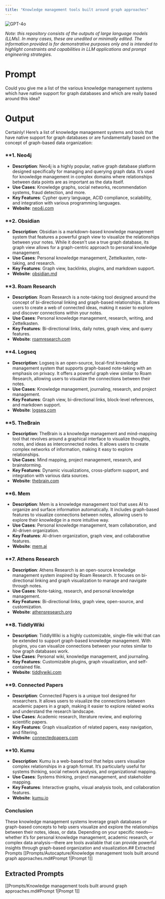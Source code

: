 ```yaml
---
title: "Knowledge management tools built around graph approaches"
---
```

![GPT-4o](https://img.shields.io/badge/GPT--4o-3333FF?style=for-the-badge&logo=openai&logoColor=white)



*Note: this repository consists of the outputs of large language models (LLMs). In many cases, these are unedited or minimally edited. The information provided is for demonstrative purposes only and is intended to highlight constraints and capabilities in LLM applications and prompt engineering strategies.*


# Prompt
Could you give me a list of the various knowledge management systems which have native support for graph databases and which are really based around this idea?

# Output
Certainly! Here’s a list of knowledge management systems and tools that have native support for graph databases or are fundamentally based on the concept of graph-based data organization:

### **1. **Neo4j**
   - **Description**: Neo4j is a highly popular, native graph database platform designed specifically for managing and querying graph data. It’s used for knowledge management in complex domains where relationships between data points are as important as the data itself.
   - **Use Cases**: Knowledge graphs, social networks, recommendation systems, fraud detection, and more.
   - **Key Features**: Cypher query language, ACID compliance, scalability, and integration with various programming languages.
   - **Website**: [neo4j.com](https://neo4j.com/)

### **2. **Obsidian**
   - **Description**: Obsidian is a markdown-based knowledge management system that features a powerful graph view to visualize the relationships between your notes. While it doesn't use a true graph database, its graph view allows for a graph-centric approach to personal knowledge management.
   - **Use Cases**: Personal knowledge management, Zettelkasten, note-taking, and research.
   - **Key Features**: Graph view, backlinks, plugins, and markdown support.
   - **Website**: [obsidian.md](https://obsidian.md/)

### **3. **Roam Research**
   - **Description**: Roam Research is a note-taking tool designed around the concept of bi-directional linking and graph-based relationships. It allows users to create a web of connected ideas, making it easier to explore and discover connections within your notes.
   - **Use Cases**: Personal knowledge management, research, writing, and Zettelkasten.
   - **Key Features**: Bi-directional links, daily notes, graph view, and query features.
   - **Website**: [roamresearch.com](https://roamresearch.com/)

### **4. **Logseq**
   - **Description**: Logseq is an open-source, local-first knowledge management system that supports graph-based note-taking with an emphasis on privacy. It offers a powerful graph view similar to Roam Research, allowing users to visualize the connections between their notes.
   - **Use Cases**: Knowledge management, journaling, research, and project management.
   - **Key Features**: Graph view, bi-directional links, block-level references, and markdown support.
   - **Website**: [logseq.com](https://logseq.com/)

### **5. **TheBrain**
   - **Description**: TheBrain is a knowledge management and mind-mapping tool that revolves around a graphical interface to visualize thoughts, notes, and ideas as interconnected nodes. It allows users to create complex networks of information, making it easy to explore relationships.
   - **Use Cases**: Mind mapping, project management, research, and brainstorming.
   - **Key Features**: Dynamic visualizations, cross-platform support, and integration with various data sources.
   - **Website**: [thebrain.com](https://www.thebrain.com/)

### **6. **Mem**
   - **Description**: Mem is a knowledge management tool that uses AI to organize and surface information automatically. It includes graph-based features to visualize connections between notes, allowing users to explore their knowledge in a more intuitive way.
   - **Use Cases**: Personal knowledge management, team collaboration, and AI-driven organization.
   - **Key Features**: AI-driven organization, graph view, and collaborative features.
   - **Website**: [mem.ai](https://mem.ai/)

### **7. **Athens Research**
   - **Description**: Athens Research is an open-source knowledge management system inspired by Roam Research. It focuses on bi-directional linking and graph visualization to manage and navigate through notes.
   - **Use Cases**: Note-taking, research, and personal knowledge management.
   - **Key Features**: Bi-directional links, graph view, open-source, and customization.
   - **Website**: [athensresearch.org](https://athensresearch.org/)

### **8. **TiddlyWiki**
   - **Description**: TiddlyWiki is a highly customizable, single-file wiki that can be extended to support graph-based knowledge management. With plugins, you can visualize connections between your notes similar to how graph databases work.
   - **Use Cases**: Personal wiki, knowledge management, and journaling.
   - **Key Features**: Customizable plugins, graph visualization, and self-contained file.
   - **Website**: [tiddlywiki.com](https://tiddlywiki.com/)

### **9. **Connected Papers**
   - **Description**: Connected Papers is a unique tool designed for researchers. It allows users to visualize the connections between academic papers in a graph, making it easier to explore related works and understand the research landscape.
   - **Use Cases**: Academic research, literature review, and exploring scientific papers.
   - **Key Features**: Graph visualization of related papers, easy navigation, and filtering.
   - **Website**: [connectedpapers.com](https://www.connectedpapers.com/)

### **10. **Kumu**
   - **Description**: Kumu is a web-based tool that helps users visualize complex relationships in a graph format. It’s particularly useful for systems thinking, social network analysis, and organizational mapping.
   - **Use Cases**: Systems thinking, project management, and stakeholder mapping.
   - **Key Features**: Interactive graphs, visual analysis tools, and collaboration features.
   - **Website**: [kumu.io](https://kumu.io/)

### **Conclusion**
These knowledge management systems leverage graph databases or graph-based concepts to help users visualize and explore the relationships between their notes, ideas, or data. Depending on your specific needs—whether it’s for personal knowledge management, academic research, or complex data analysis—there are tools available that can provide powerful insights through graph-based organization and visualization.## Extracted Prompts
[[Prompts/Autocapture/Knowledge management tools built around graph approaches.md#Prompt 1|Prompt 1]]





## Extracted Prompts
[[Prompts/Knowledge management tools built around graph approaches.md#Prompt 1|Prompt 1]]
